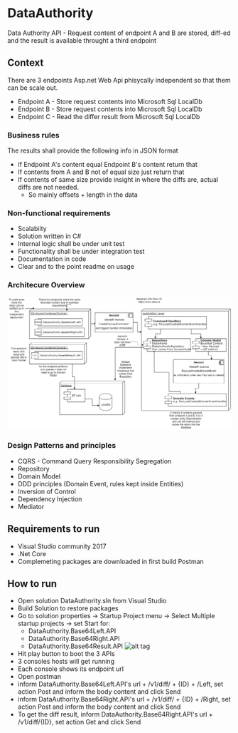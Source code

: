 # DataAuthority
Data Authority API - Request content of endpoint A and B are stored, diff-ed and the result is available throught a third endpoint

## Context

There are 3 endpoints Asp.net Web Api phisycally independent so that them can be scale out.
  - Endpoint A - Store request contents into Microsoft Sql LocalDb
  - Endpoint B - Store request contents into Microsoft Sql LocalDb
  - Endpoint C - Read the differ result from Microsoft Sql LocalDb
### Business rules
 The results shall provide the following info in JSON format
  - If Endpoint A's content equal Endpoint B's content return that
  - If contents from A and B not of equal size just return that
  - If contents of same size provide insight in where the diffs are, actual diffs are not needed.
    - So mainly offsets + length in the data
### Non-functional requirements
  - Scalabiity
  - Solution written in C#
  - Internal logic shall be under unit test
  - Functionality shall be under integration test
  - Documentation in code
  - Clear and to the point readme on usage
### Architecure Overview
![alt tag](https://github.com/caetanomb/DataAuthority/blob/master/Architecture%20Overview.png)

### Design Patterns and principles
  - CQRS - Command Query Responsibility Segregation
  - Repository
  - Domain Model
  - DDD principles (Domain Event, rules kept inside Entities)
  - Inversion of Control
  - Dependency Injection
  - Mediator
## Requirements to run

 - Visual Studio community 2017
 - .Net Core
 - Complemeting packages are downloaded in first build
 Postman
 
## How to run
 - Open solution DataAuthority.sln from Visual Studio
 - Build Solution to restore packages
 - Go to solution properties -> Startup Project menu -> Select Multiple startup projects -> set Start for:
      - DataAuthority.Base64Left.API
      - DataAuthority.Base64Right.API
      - DataAuthority.Base64Result.API
      ![alt tag]()
 - Hit play button to boot the 3 APIs
 - 3 consoles hosts will get running
 - Each console shows its endpoint url
 - Open postman
 - inform DataAuthority.Base64Left.API's url + /v1/diff/ + {ID} + /Left, set action Post and inform the body content and click Send
 - inform DataAuthority.Base64Right.API's url + /v1/diff/ + {ID} + /Right, set action Post and inform the body content and click Send
 - To get the diff result, inform DataAuthority.Base64Right.API's url + /v1/diff/{ID}, set action Get and click Send
 
 
 
